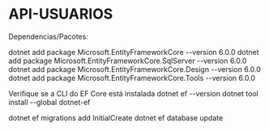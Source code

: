 # API-USUARIOS

Dependencias/Pacotes:

dotnet add package Microsoft.EntityFrameworkCore --version 6.0.0
dotnet add package Microsoft.EntityFrameworkCore.SqlServer --version 6.0.0
dotnet add package Microsoft.EntityFrameworkCore.Design --version 6.0.0
dotnet add package Microsoft.EntityFrameworkCore.Tools --version 6.0.0

Verifique se a CLI do EF Core está instalada
dotnet ef --version
dotnet tool install --global dotnet-ef

dotnet ef migrations add InitialCreate
dotnet ef database update


